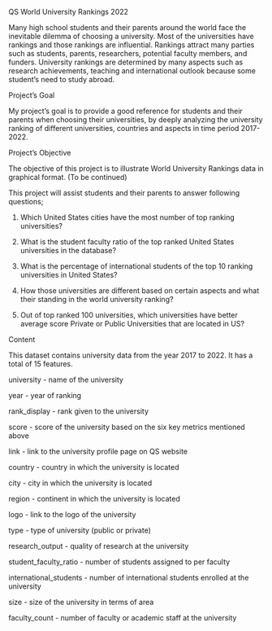 QS World University Rankings 2022

Many high school students and their parents around the world face the inevitable dilemma of choosing a university. Most of the universities have rankings and those rankings are influential. Rankings attract many parties such as students, parents, researchers, potential faculty members, and funders. University rankings are determined by many aspects such as research achievements, teaching and international outlook because some student’s need to study abroad. 

Project’s Goal

My project’s goal is to provide a good reference for students and their parents when choosing their universities, by deeply analyzing the university ranking of different universities, countries and aspects in time period 2017-2022.  

Project’s Objective 

The objective of this project is to illustrate World University Rankings data in graphical format. (To be continued)


This project will assist students and their parents to answer following questions;

1.	Which United States cities have the most number of top ranking universities?

2.	What is the student faculty ratio of the top ranked United States universities in the database? 

3. What is the percentage of international students of the top 10 ranking universities in United States?            

4. How those universities are different based on certain aspects and what their standing in the world university ranking?

5. Out of top ranked 100 universities, which universities have better average score Private or Public Universities that are located in US?


Content

This dataset contains university data from the year 2017 to 2022. It has a total of 15 features.

university - name of the university

year - year of ranking

rank_display - rank given to the university

score - score of the university based on the six key metrics mentioned above

link - link to the university profile page on QS website

country - country in which the university is located

city - city in which the university is located

region - continent in which the university is located

logo - link to the logo of the university

type - type of university (public or private)

research_output - quality of research at the university

student_faculty_ratio - number of students assigned to per faculty

international_students - number of international students enrolled at the university

size - size of the university in terms of area

faculty_count - number of faculty or academic staff at the university


